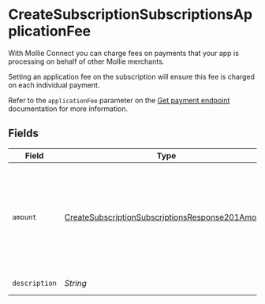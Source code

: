 # CreateSubscriptionSubscriptionsApplicationFee

With Mollie Connect you can charge fees on payments that your app is processing on behalf of other Mollie
merchants.

Setting an application fee on the subscription will ensure this fee is charged on each individual payment.

Refer to the `applicationFee` parameter on the [Get payment endpoint](get-payment) documentation for more
information.


## Fields

| Field                                                                                                                           | Type                                                                                                                            | Required                                                                                                                        | Description                                                                                                                     | Example                                                                                                                         |
| ------------------------------------------------------------------------------------------------------------------------------- | ------------------------------------------------------------------------------------------------------------------------------- | ------------------------------------------------------------------------------------------------------------------------------- | ------------------------------------------------------------------------------------------------------------------------------- | ------------------------------------------------------------------------------------------------------------------------------- |
| `amount`                                                                                                                        | [CreateSubscriptionSubscriptionsResponse201Amount](../../models/operations/CreateSubscriptionSubscriptionsResponse201Amount.md) | :heavy_check_mark:                                                                                                              | In v2 endpoints, monetary amounts are represented as objects with a `currency` and `value` field.                               |                                                                                                                                 |
| `description`                                                                                                                   | *String*                                                                                                                        | :heavy_check_mark:                                                                                                              | N/A                                                                                                                             | Platform fee                                                                                                                    |
